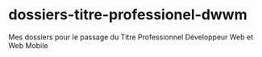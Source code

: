 # dossiers-titre-professionel-dwwm
Mes dossiers pour le passage du Titre Professionnel Développeur Web et Web Mobile
